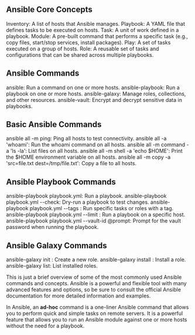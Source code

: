 ## Ansible Core Concepts
Inventory: A list of hosts that Ansible manages.
Playbook: A YAML file that defines tasks to be executed on hosts.
Task: A unit of work defined in a playbook.
Module: A pre-built command that performs a specific task (e.g., copy files, start/stop services, install packages).
Play: A set of tasks executed on a group of hosts.
Role: A reusable set of tasks and configurations that can be shared across multiple playbooks.

## Ansible Commands
ansible: Run a command on one or more hosts.
ansible-playbook: Run a playbook on one or more hosts.
ansible-galaxy: Manage roles, collections, and other resources.
ansible-vault: Encrypt and decrypt sensitive data in playbooks.

## Basic Ansible Commands
ansible all -m ping: Ping all hosts to test connectivity.
ansible all -a 'whoami': Run the whoami command on all hosts.
ansible all -m command -a 'ls -la': List files on all hosts.
ansible all -m shell -a 'echo $HOME': Print the $HOME environment variable on all hosts.
ansible all -m copy -a 'src=file.txt dest=/tmp/file.txt': Copy a file to all hosts.

## Ansible Playbook Commands
ansible-playbook playbook.yml: Run a playbook.
ansible-playbook playbook.yml --check: Dry-run a playbook to test changes.
ansible-playbook playbook.yml --tags <tagname>: Run specific tasks or roles with a tag.
ansible-playbook playbook.yml --limit <hostname>: Run a playbook on a specific host.
ansible-playbook playbook.yml --vault-id <name>@prompt: Prompt for the vault password when running the playbook.
  
## Ansible Galaxy Commands
ansible-galaxy init <rolename>: Create a new role.
ansible-galaxy install <rolename>: Install a role.
ansible-galaxy list: List installed roles.
  
This is just a brief overview of some of the most commonly used Ansible commands and concepts. 
  Ansible is a powerful and flexible tool with many advanced features and options, 
  so be sure to consult the official Ansible documentation for more detailed information and examples.
  
  
  
In Ansible, an **ad-hoc** command is a one-liner Ansible command that allows you to perform quick 
  and simple tasks on remote servers. It is a powerful feature that allows you to run an Ansible 
  module against one or more hosts without the need for a playbook.
  
